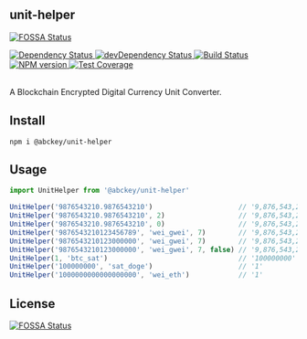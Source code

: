 ## unit-helper
[![FOSSA Status](https://app.fossa.io/api/projects/git%2Bgithub.com%2FabcKeyCOM%2Funit-helper.svg?type=shield)](https://app.fossa.io/projects/git%2Bgithub.com%2FabcKeyCOM%2Funit-helper?ref=badge_shield)


<div>
  <!-- Dependency Status -->
  <a href="https://david-dm.org/abcKeyCOM/unit-helper">
    <img src="https://david-dm.org/abcKeyCOM/unit-helper.svg"
    alt="Dependency Status" />
  </a>

  <!-- devDependency Status -->
  <a href="https://david-dm.org/abcKeyCOM/unit-helper#info=devDependencies">
    <img src="https://david-dm.org/abcKeyCOM/unit-helper/dev-status.svg" alt="devDependency Status" />
  </a>

  <!-- Build Status -->
  <a href="https://travis-ci.org/abcKeyCOM/unit-helper">
    <img src="https://travis-ci.org/abcKeyCOM/unit-helper.svg"
    alt="Build Status" />
  </a>

  <!-- NPM Version -->
  <a href="https://www.npmjs.com/package/@abckey/unit-helper">
    <img src="https://img.shields.io/npm/v/@abckey/unit-helper.svg"
    alt="NPM version" />
  </a>

  <!-- Test Coverage -->
  <a href="https://coveralls.io/r/@abckey/unit-helper">
    <img src="https://coveralls.io/repos/github/@abckey/unit-helper/badge.svg" alt="Test Coverage" />
  </a>

</div>

<br />

A Blockchain Encrypted Digital Currency Unit Converter.

## Install

```
npm i @abckey/unit-helper
```

## Usage

```js
import UnitHelper from '@abckey/unit-helper'

UnitHelper('9876543210.9876543210')                     // '9,876,543,210.987654321'
UnitHelper('9876543210.9876543210', 2)                  // '9,876,543,210.98'
UnitHelper('9876543210.9876543210', 0)                  // '9,876,543,210'
UnitHelper('9876543210123456789', 'wei_gwei', 7)        // '9,876,543,210.1234567'
UnitHelper('9876543210123000000', 'wei_gwei', 7)        // '9,876,543,210.123'
UnitHelper('9876543210123000000', 'wei_gwei', 7, false) // '9,876,543,210.1230000'
UnitHelper(1, 'btc_sat')                                // '100000000'
UnitHelper('100000000', 'sat_doge')                     // '1'
UnitHelper('1000000000000000000', 'wei_eth')            // '1'

```


## License
[![FOSSA Status](https://app.fossa.io/api/projects/git%2Bgithub.com%2FabcKeyCOM%2Funit-helper.svg?type=large)](https://app.fossa.io/projects/git%2Bgithub.com%2FabcKeyCOM%2Funit-helper?ref=badge_large)